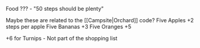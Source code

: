 Food ??? - "50 steps should be plenty"

Maybe these are related to the [[Campsite|Orchard]] code?
Five Apples +2 steps per apple 
Five Bananas  +3 
Five Oranges +5

+6 for Turnips - Not part of the shopping list